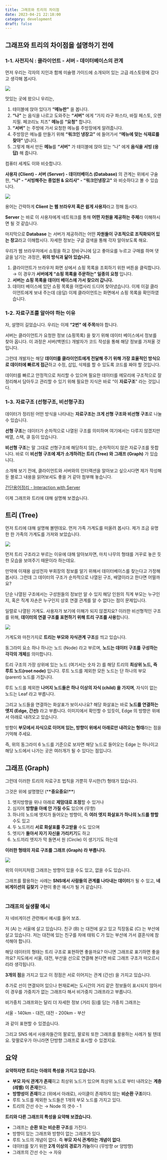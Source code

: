 ```yaml
---
title: 그래프와 트리의 차이점
date: 2023-04-21 22:18:00
category: development
draft: false
---
```


## 그래프와 트리의 차이점을 설명하기 전에

### 1-1. 사전지식 : 클라이언트 - 서버 - 데이터베이스의 관계

먼저 우리는 각자의 지인과 함께 미슐랭 가이드에 소개되어 있는 고급 레스토랑에 갔다고 생각해 봅시다.

![](./images/restaurant.jpeg)

맛있는 곳에 왔으니 우리는,

1. 테이블에 앉아 있다가 **“메뉴판"** 을 봅니다.
2. **“나"** 는 음식을 나르고 도와주는 **“서버"** 에게 “가지 라구 파스타, 바질 페스토, 오렌지필. 페코리노 치즈" **메뉴**를 **“요청"** 합니다.
3. **“서버”** 는 주방에 가서 요청한 메뉴를 주방장에게 알려줍니다.
4. 주방장은 메뉴를 만들기 위해 **“워크인 냉장고”** 에 들어가서 **“메뉴에 맞는 식재료를 찾아”** 냅니다.
5. 그렇게 해서 만든 **메뉴**를 **“서버"** 가 테이블에 앉아 있는 “나" 에게 **음식을 서빙 (응답)** 해 줍니다.

컴퓨터 세계도 이와 비슷합니다.

**사용자 (Client) - 서버 (Server) - 데이터베이스 (Database)** 의 관계는 위에서 구술한,
**“나" - “서빙해주는 종업원 & 요리사" - “워크인냉장고"** 와 비슷하다고 볼 수 있습니다.

![](./images/client-to-server.png)

용어는 간략하게 **Client 는 웹 브라우저 혹은 쉽게 사용자**라고 정해 둡시다.

**Server** 는 바로 이 사용자에게 네트워크를 통해 **어떤 자원을 제공하는 주체**라 이해하시면 될 것 같습니다.

마지막으로 **Database** 는 서버가 제공하려는 어떤 **자원들이 구조적으로 조직화되어 있는 창고**라고 이해합시다.
자세한 정보는 구글 검색을 통해 각자 알아보도록 해요.

우리가 웹 브라우저에서 쇼핑을 하고 장바구니에 담고 좋아요를 누르고 구매를 하며 댓글을 남기는 과정은,
**위의 방식과 닮아 있습니다.**

1. 클라이언트가 브라우저 화면 상에서 쇼핑 목록을 조회하기 위한 버튼을 클릭합니다.
   → 이 경우가 **서버에게 “쇼핑 목록을 주문하는” 일종의 요청** 입니다.
2. **서버는 쇼핑 목록을 데이터 베이스에 가서 찾으러 갑니다.**
3. 데이터 베이스에 있던 쇼핑 목록을 어렵사리 드디어 찾아냈습니다. 이제 이걸 클라이언트에게 보내 주는데 (응답) 이제 클라이언트는 화면에서 쇼핑 목록을 확인하였습니다.

### 1-2. 자료구조를 알아야 하는 이유

자, 설명이 길었습니다. 우리는 이제 **“2번" 에 주목**해야 합니다.

서버는 클라이언트가 요청한 정보 (쇼핑목록) 을 찾기 위해 데이터 베이스에서 정보를 찾아 옵니다.
이 과정은 서버(백엔드) 개발자가 코드 작성을 통해 해당 정보를 가져올 것입니다.

그런데 개발자는 해당 **데이터를 클라이언트에게 전달해 주기 위해 가장 효율적인 방식으로 데이터에 빠르게 접근**하고 수정, 삽입, 삭제를 할 수 있도록 코드를 짜야 할 것입니다.

데이터를 빠르고 안정적으로 처리할 수 있으며 필요한 데이터를 메모리에 구조적으로 잘 정리해서 담아두고 관리할 수 있기 위해 필요한 지식은 바로 “이 **자료구조**" 라는 것입니다.

### 1-3. 자료구조 (선형구조, 비선형구조)

데이터가 정리된 어떤 방식을 나타내는 **자료구조는 크게 선형 구조와 비선형 구조**로 나눌 수 있습니다.

**선형 구조**는 데이터가 순차적으로 나열된 구조를 의미하며 여기에서는 다루지 않겠지만 배열, 스택, 큐 등이 있습니다.

**비선형 구조**는 말 그대로 선형구조에 해당하지 않는, 순차적이지 않은 자료구조를 뜻합니다.
바로 이 **비선형 구조에 제가 소개하려는 트리 (Tree) 와 그래프 (Graph)** 가 있습니다.

소개해 보기 전에, 클라이언트와 서버와의 인터랙션을 알아보고 싶으시다면 제가 작성해둔 블로그 내용을 읽어보셔도 좋을 거 같아 첨부해 놓습니다.

[간단용어정리 - Interaction with Server](https://dev-seolleung2.netlify.app/development/interaction-with-server/)

이제 그래프와 트리에 대해 설명해 보겠습니다.

## 트리 (Tree)

먼저 트리에 대해 설명해 볼텐데요. 먼저 가족 가계도를 떠올려 봅시다. 제가 조금 유명한 한 가족의 가계도를 가져와 보았습니다.

![](./images/samsung-tree.jpeg)

먼저 트리 구조라고 부르는 이유에 대해 알아보자면, 마치 나무의 형태를 거꾸로 놓은 듯한 모습을 보여주기 때문이라 하는데요.

만약에 이재용 삼성전자 부회장의 정보를 알기 위해서 데이터베이스를 찾는다고 가정해 봅시다.
그런데 그 데이터의 구조가 순차적으로 나열된 구조, 배열이라고 한다면 어떨까요?

단순 나열된 구조에서는 구성원들의 정보만 알 수 있지 해당 인원의 직계 부모는 누구인지, 혹은 직계 자손은 누구인지 상호 연결 관계를 알 수 없다는 점이 문제입니다.

일렬로 나열된 가계도. 사용자가 보기에 이해가 되지 않겠지요? 이러한 비선형적인 구조를 위해, **데이터의 연결 구조를 표현하기 위해 트리 구조를 사용**합니다.

![](./images/binary-tree.png)

가계도와 마찬가지로 **트리는 부모와 자식관계 구조**를 띄고 있습니다.

동그라미 요소 하나 하나는 노드 (Node) 라고 부르며, **노드는 데이터 구조를 구성하는 각각의 개체**를 의미합니다.

트리 구조의 가장 상위에 있는 노드 (여기서는 숫자 2) 를 해당 트리의 **최상위 노드, 즉 루트 노드(root node)** 입니다. 루트 노드를 제외한 모든 노드는 단 하나의 부모 (parent) 노드를 가집니다.

루트 노드를 제외한 **나머지 노드들은 하나 이상의 자식 (child) 을 가지며**, 자식이 없는 노드는 Leaf 라고 부릅니다.

그리고 노드들을 연결하는 화살표가 보이시나요? 해당 화살표는 바로 **노드를 연결하는 엣지 (Edge, 간선)** 라고 부릅니다. 이미지에서 확인할 수 있듯이, Edge 의 방향은 위에서 아래로 내려오고 있습니다.

방향이 **부모에서 자식으로 이어져 있는, 방향이 위에서 아래로만 내려오는 형태**라는 점을 기억해 주세요.

즉, 위의 동그라미 6 노드를 기준으로 보자면 해당 노드로 들어오는 Edge 는 하나이고 해당 노드에서 나가는 곳은 여러개가 될 수 있다는 점입니다.

## 그래프 (Graph)

그런데 이러한 트리의 자료구조 법칙을 가뿐히 무시한(?) 형태가 있습니다.

그것은 위에 설명했던 (\***\*중요중요!\*\***)

1. 엣지방향을 위나 아래로 **제맘대로 조정**할 수 있거나
2. 심지어 **방향을 아예 안 가질 수도** 있으며 (무향)
3. 하나의 노드에 엣지가 들어오는 방향이, 즉 **여러 엣지 화살표가 하나의 노드를 향할** 수도 있고
4. 두 노드끼리 **서로 화살표를 주고받을** 수도 있으며
5. 엣지가 **돌아서 자기 자신을 가리키기**도 하고
6. 노드끼리 엣지가 막 돌면서 원 (Circle) 이 생기기도 하는데

**이러한 형태의 자료 구조를 그래프 (Graph) 라 부릅니다.**

![](./images/graph-type.png)

위의 이미지처럼 그래프는 방향이 있을 수도 있고, 없을 수도 있습니다.

그래프를 활용하는 사례는 **SNS에서 사람들의 관계를 나타내는 데이터**가 될 수 있고, **네비게이션의 길찾기** 구현이 좋은 예시가 될 거 같습니다. <br /><br />

### 그래프의 실생활 예시

자 네비게이션 관련해서 예시를 들어 보죠.

저 (A) 는 서울에 살고 있습니다. 친구 (B) 는 대전에 살고 있고 직장동료 (C) 는 부산에 살고 있습니다.
저는 대전에 있는 친구를 차에 태워 C 가 있는 부산에 가서 결혼식에 참석해야 합니다.

해당 데이터의 형태는 트리 구조로 표현하면 좋을까요? 아니면 그래프로 표기하면 좋을까요?
지도에서 서울, 대전, 부산을 선으로 연결해 본다면 바로 그래프 구조가 떠오르시리라 생각됩니다.

**3개의 점**을 가지고 있고 이 정점은 서로 이어지는 관계 (간선) 을 가지고 있습니다.

추가로 선이 연결되어 있으나 현재로써는 도시간의 거리 같은 정보들이 표시되지 않아서 이 경우를 가중치가 없는 그래프다 해서 비가중치 그래프라고 부릅니다.

비가중치 그래프와는 달리 더 자세한 정보 (거리 등)를 담는 가중치 그래프는

서울 - 140km - 대전, 대전 - 200km - 부산

과 같이 표현할 수 있겠습니다.

그리고 SNS 에서 사용자들간의 팔로잉, 팔로워 또한 그래프를 활용하는 사례가 될 텐데요. 맞팔로우가 아니라면 단방향 그래프로 표시할 수 있겠지요.

## 요약

**요약하자면 트리는 아래의 특성을 가지고 있습니다.**

- **부모 자식 관계가 존재**히고 최상위 노드가 있으며 최상위 노드로 부터 내려오는 **계층 (레벨) 이 존재**한다.
- **방향성이 존재**하고 (위에서 아래로), 사이클이 존재하지 않는 **비순환 구조**이다.
- 루트 노드를 제외한 노드들은 1개의 부모 노드를 가지고 있다.
- 트리의 간선 수는 → Node 의 갯수 - 1

**트리와 다른 그래프의 특성을 요약해 보겠습니다.**

- 그래프는 **순환 또는 비순환 구조**를 가진다.
- 방향이 있는 그래프와 방향이 없는 그래프가 있다.
- 루트 노드의 개념이 없다. 즉 **부모 자식 관계라는 개념이 없다**.
- 데이터를 찾기 위한 **2개 이상의 경로가 가능**하다 (무방향 or 양방향)
- 그래프의 간선 수는 → 자유
